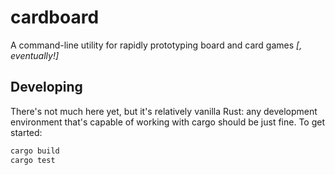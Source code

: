 # cardboard

A command-line utility for rapidly prototyping board and card games _[, eventually!]_

## Developing

There's not much here yet, but it's relatively vanilla Rust: any development environment that's capable of working with cargo should be just fine. To get started:

```bash
cargo build
cargo test
```
